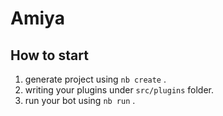 # Amiya

## How to start

1. generate project using `nb create` .
2. writing your plugins under `src/plugins` folder.
3. run your bot using `nb run` .
